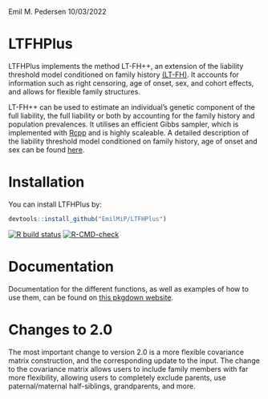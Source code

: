 Emil M. Pedersen
10/03/2022

<!-- README.md is generated from README.Rmd. Please edit that file -->

# LTFHPlus

LTFHPlus implements the method LT-FH++, an extension of the liability
threshold model conditioned on family history
[(LT-FH)](https://doi.org/10.1038/s41588-020-0613-6). It accounts for
information such as right censoring, age of onset, sex, and cohort
effects, and allows for flexible family structures.

LT-FH++ can be used to estimate an individual’s genetic component of the
full liability, the full liability or both by accounting for the family
history and population prevalences. It utilises an efficient Gibbs
sampler, which is implemented with [Rcpp](http://www.rcpp.org/) and is
highly scaleable. A detailed description of the liability threshold
model conditioned on family history, age of onset and sex can be found
[here](https://doi.org/10.1016/j.ajhg.2022.01.009).

# Installation

You can install LTFHPlus by:

``` r
devtools::install_github("EmilMiP/LTFHPlus")
```

<!-- badges: start -->

[![R build
status](https://github.com/EmilMiP/LTFHPlus/workflows/R-CMD-check/badge.svg)](https://github.com/EmilMiP/LTFHPlus/actions)
[![R-CMD-check](https://github.com/EmilMiP/LTFHPlus/actions/workflows/R-CMD-check.yaml/badge.svg)](https://github.com/EmilMiP/LTFHPlus/actions/workflows/R-CMD-check.yaml)
<!-- badges: end -->

# Documentation

Documentation for the different functions, as well as examples of how to
use them, can be found on [this pkgdown
website](https://emilmip.github.io/LTFHPlus/).

# Changes to 2.0

The most important change to version 2.0 is a more flexible covariance
matrix construction, and the corresponding update to the input. The
change to the covariance matrix allows users to include family members
with far more flexibility, allowing users to completely exclude parents,
use paternal/maternal half-siblings, grandparents, and more.

